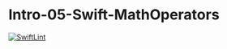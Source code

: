 # Intro-05-Swift-MathOperators
[![SwiftLint](https://github.com/ICS4U-Programming-AdrijanV/Intro-05-Swift-MathOperators/workflows/SwiftLint/badge.svg)](https://github.com/ICS4U-Programming-AdrijanV/Intro-05-Swift-MathOperators/actions)
